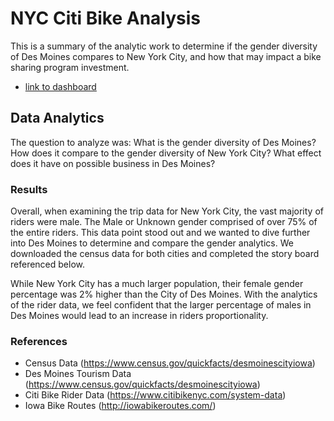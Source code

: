 # NYC Citi Bike Analysis 
This is a summary of the analytic work to determine if the gender diversity of Des Moines compares to New York City, and how that may impact a bike sharing program investment.
- [link to dashboard](https://public.tableau.com/profile/doug.ritter#!/vizhome/Challenge_15945650239340/AnalysisStory?publish=yes)

## Data Analytics
The question to analyze was:  What is the gender diversity of Des Moines? How does it compare to the gender diversity of New York City? What effect does it have on possible business in Des Moines?
### Results
Overall, when examining the trip data for New York City, the vast majority of riders were male.  The Male or Unknown gender comprised of over 75% of the entire riders.  This data point stood out and we wanted to dive further into Des Moines to determine and compare the gender analytics.  We downloaded the census data for both cities and completed the story board referenced below.  

While New York City has a much larger population, their female gender percentage was 2% higher than the City of Des Moines.  With the analytics of the rider data, we feel confident that the larger percentage of males in Des Moines would lead to an increase in riders proportionality.


### References

 - Census Data (https://www.census.gov/quickfacts/desmoinescityiowa)
 - Des Moines Tourism Data (https://www.census.gov/quickfacts/desmoinescityiowa)
 - Citi Bike Rider Data (https://www.citibikenyc.com/system-data)
 - Iowa Bike Routes (http://iowabikeroutes.com/)

